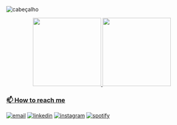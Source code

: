 

![cabeçalho](https://user-images.githubusercontent.com/108991648/181558963-d2e2ca67-ecf7-427c-b4b4-39f215e90a31.gif)

<div align="center">
  <a href="https://github.com/pamelarondina">
  <img height="180em" src="https://github-readme-stats.vercel.app/api?username=pamelarondina&show_icons=true&theme=calm&include_all_commits=true&count_private=true"/>
  <img height="180em" src="https://github-readme-stats.vercel.app/api/top-langs/?username=pamelarondina&layout=compact&langs_count=7&theme=calm"/>
</div>

### 📫 How to reach me

<p align="letf>
<a href="pamela.rondina@gmail.com"><img src="https://img.icons8.com/60/000000/gmail.png" alt="email"/></a>
<a href="https://www.linkedin.com/in/pamelarondina/"><img src="https://img.icons8.com/60/000000/linkedin.png" alt="linkedin"/></a>
<a href="https://www.instagram.com/pamela.rondina"><img src="https://img.icons8.com/60/000000/instagram-new.png" alt="instagram"/></a>   
<a href="https://open.spotify.com/user/pamela.rondina"><img src="https://img.icons8.com/60/000000/spotify--v1.png" alt="spotify"/></a>

<!--
**PamelaRondina/PamelaRondina** is a ✨ _special_ ✨ repository because its `README.md` (this file) appears on your GitHub profile.

Here are some ideas to get you started:

- 🔭 I’m currently working on ...
- 🌱 I’m currently learning ...
- 👯 I’m looking to collaborate on ...
- 🤔 I’m looking for help with ...
- 💬 Ask me about ...
- 📫 How to reach me: ...
- 😄 Pronouns: ...
- ⚡ Fun fact: ...
![image](https://user-images.githubusercontent.com/108991648/181401516-7e3b3ed7-3ef3-4dfd-8454-8cdaa3087a87.png)
![image](https://user-images.githubusercontent.com/108991648/181401516-7e3b3ed7-3ef3-4dfd-8454-8cdaa3087a87.png)
![image](https://user-images.githubusercontent.com/108991648/181401516-7e3b3ed7-3ef3-4dfd-8454-8cdaa3087a87.png)
![image](https://user-images.githubusercontent.com/108991648/181401516-7e3b3ed7-3ef3-4dfd-8454-8cdaa3087a87.png)

## Dada a largada para uma nova fase da minha vida!
-->
